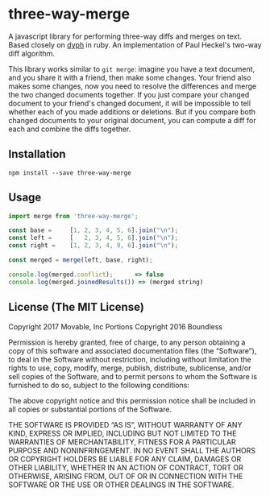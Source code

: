 # three-way-merge

A javascript library for performing three-way diffs and merges on text. Based closely on [dyph](https://github.com/GoBoundless/dyph) in ruby. An implementation of Paul Heckel's two-way diff algorithm.

This library works similar to `git merge`: imagine you have a text document, and you share it with a friend, then make some changes. Your friend also makes some changes, now you need to resolve the differences and merge the two changed documents together. If you just compare your changed document to your friend's changed document, it will be impossible to tell whether each of you made additions or deletions. But if you compare both changed documents to your original document, you can compute a diff for each and combine the diffs together.

## Installation

```
npm install --save three-way-merge
```

## Usage

```javascript
import merge from 'three-way-merge';

const base =     [1, 2, 3, 4, 5, 6].join("\n");
const left =     [   2, 3, 4, 5, 6].join("\n");
const right =    [1, 2, 3, 4, 9, 6].join("\n");

const merged = merge(left, base, right);

console.log(merged.conflict);      => false
console.log(merged.joinedResults()) => (merged string)
```

## License (The MIT License)

Copyright 2017 Movable, Inc
Portions Copyright 2016 Boundless

Permission is hereby granted, free of charge, to any person
obtaining a copy of this software and associated documentation
files (the “Software”), to deal in the Software without
restriction, including without limitation the rights to use,
copy, modify, merge, publish, distribute, sublicense, and/or sell
copies of the Software, and to permit persons to whom the
Software is furnished to do so, subject to the following
conditions:

The above copyright notice and this permission notice shall be
included in all copies or substantial portions of the Software.

THE SOFTWARE IS PROVIDED “AS IS”, WITHOUT WARRANTY OF ANY KIND,
EXPRESS OR IMPLIED, INCLUDING BUT NOT LIMITED TO THE WARRANTIES
OF MERCHANTABILITY, FITNESS FOR A PARTICULAR PURPOSE AND
NONINFRINGEMENT. IN NO EVENT SHALL THE AUTHORS OR COPYRIGHT
HOLDERS BE LIABLE FOR ANY CLAIM, DAMAGES OR OTHER LIABILITY,
WHETHER IN AN ACTION OF CONTRACT, TORT OR OTHERWISE, ARISING
FROM, OUT OF OR IN CONNECTION WITH THE SOFTWARE OR THE USE OR
OTHER DEALINGS IN THE SOFTWARE.
